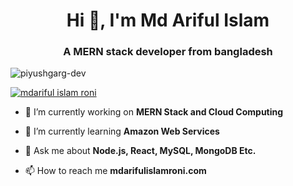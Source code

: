 <h1 align="center">Hi 👋, I'm Md Ariful Islam</h1>
<h3 align="center">A MERN stack developer from bangladesh</h3>

<p align="left"> <img src="https://komarev.com/ghpvc/?username=piyushgarg-dev&label=Profile%20views&color=0e75b6&style=flat" alt="piyushgarg-dev" /> </p>

<p align="left"> <a href="https://github.com/ryo-ma/github-profile-trophy"><img src="https://github-profile-trophy.vercel.app/?username=mdarifulislamroni521" alt="mdariful islam roni" /></a> </p>

- 🔭 I’m currently working on **MERN Stack and Cloud Computing**

- 🌱 I’m currently learning **Amazon Web Services**


- 💬 Ask me about **Node.js, React, MySQL, MongoDB Etc.**

- 📫 How to reach me **mdarifulislamroni.com**

